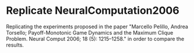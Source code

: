 # Replicate NeuralComputation2006
 
Replicating the experiments proposed in the paper "Marcello Pelillo, Andrea Torsello; Payoff-Monotonic Game Dynamics and the Maximum Clique Problem. Neural Comput 2006; 18 (5): 1215–1258." in order to compare the results.
